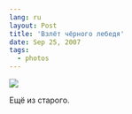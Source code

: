 ```yaml
---
lang: ru
layout: Post
title: 'Взлёт чёрного лебедя'
date: Sep 25, 2007
tags:
  - photos
---
```


![](http://wow.sapegin.me/2A0o1K0n3o2d/lg-798021-588.jpg)

Ещё из старого.
